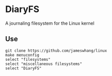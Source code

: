# DiaryFS
A journaling filesystem for the Linux kernel


## Use

```
git clone https://github.com/jameswhang/linux
make menuconfig
select "filesystems" 
select "miscellaneous filesystems"
select "DiaryFS"
```
